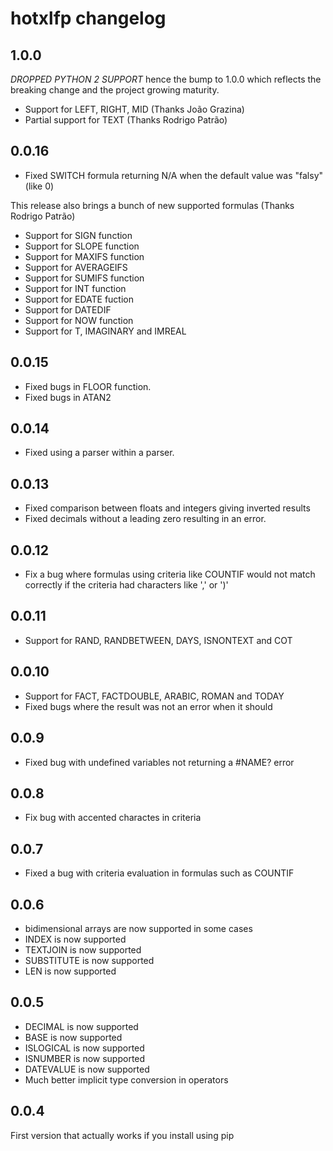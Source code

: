 # hotxlfp changelog

## 1.0.0

*DROPPED PYTHON 2 SUPPORT* hence the bump to 1.0.0 which reflects the breaking change and the project growing maturity.

* Support for LEFT, RIGHT, MID (Thanks João Grazina)
* Partial support for TEXT (Thanks Rodrigo Patrão)

## 0.0.16

* Fixed SWITCH formula returning N/A when the default value was "falsy" (like 0)

This release also brings a bunch of new supported formulas (Thanks Rodrigo Patrão)

* Support for SIGN function
* Support for SLOPE function
* Support for MAXIFS function
* Support for AVERAGEIFS
* Support for SUMIFS function
* Support for INT function
* Support for EDATE fuction
* Support for DATEDIF
* Support for NOW function
* Support for T, IMAGINARY and IMREAL

## 0.0.15

* Fixed bugs in FLOOR function.
* Fixed bugs in ATAN2

## 0.0.14

* Fixed using a parser within a parser.

## 0.0.13

* Fixed comparison between floats and integers giving inverted results
* Fixed decimals without a leading zero resulting in an error.

## 0.0.12

* Fix a bug where formulas using criteria like COUNTIF would not match correctly if the criteria had characters like ',' or ')'

## 0.0.11

* Support for RAND, RANDBETWEEN, DAYS, ISNONTEXT and COT

## 0.0.10

* Support for FACT, FACTDOUBLE, ARABIC, ROMAN and TODAY
* Fixed bugs where the result was not an error when it should 

## 0.0.9

* Fixed bug with undefined variables not returning a #NAME? error

## 0.0.8

* Fix bug with accented charactes in criteria

## 0.0.7

* Fixed a bug with criteria evaluation in formulas such as COUNTIF

## 0.0.6

* bidimensional arrays are now supported in some cases
* INDEX is now supported
* TEXTJOIN is now supported
* SUBSTITUTE is now supported
* LEN is now supported

## 0.0.5

* DECIMAL is now supported
* BASE is now supported
* ISLOGICAL is now supported
* ISNUMBER is now supported
* DATEVALUE is now supported
* Much better implicit type conversion in operators

## 0.0.4

First version that actually works if you install using pip

